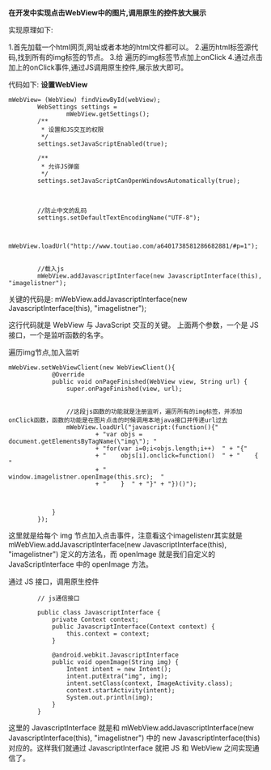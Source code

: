 **在开发中实现点击WebView中的图片,调用原生的控件放大展示**

实现原理如下:

1.首先加载一个html网页,网址或者本地的html文件都可以。
2.遍历html标签源代码,找到所有的img标签的节点。
3.给 遍历的img标签节点加上onClick
4.通过点击加上的onClick事件,通过JS调用原生控件,展示放大即可。


代码如下:
**设置WebView**

    mWebView= (WebView) findViewById(webView);
            WebSettings settings =
                    mWebView.getSettings();
            /**
             * 设置和JS交互的权限
             */
            settings.setJavaScriptEnabled(true);

            /**
             * 允许JS弹窗
             */
            settings.setJavaScriptCanOpenWindowsAutomatically(true);



            //防止中文的乱码
            settings.setDefaultTextEncodingName("UTF-8");


            mWebView.loadUrl("http://www.toutiao.com/a6401738581286682881/#p=1");


            //载入js
            mWebView.addJavascriptInterface(new JavascriptInterface(this), "imagelistner");


关键的代码是:
        mWebView.addJavascriptInterface(new JavascriptInterface(this), "imagelistner");


这行代码就是 WebView 与 JavaScript 交互的关键。
上面两个参数，一个是 JS 接口，一个是监听函数的名字。

遍历img节点,加入监听

    mWebView.setWebViewClient(new WebViewClient(){
                @Override
                public void onPageFinished(WebView view, String url) {
                    super.onPageFinished(view, url);


                    //这段js函数的功能就是注册监听，遍历所有的img标签，并添加onClick函数，函数的功能是在图片点击的时候调用本地java接口并传递url过去
                    mWebView.loadUrl("javascript:(function(){"
                            + "var objs = document.getElementsByTagName(\"img\"); "
                            + "for(var i=0;i<objs.length;i++)  " + "{"
                            + "    objs[i].onclick=function()  " + "    {  "
                            + "        window.imagelistner.openImage(this.src);  "
                            + "    }  " + "}" + "})()");



                }
            });

这里就是给每个 img 节点加入点击事件，注意看这个imagelistenr其实就是 mWebView.addJavascriptInterface(new JavascriptInterface(this), "imagelistner") 定义的方法名，而 openImage 就是我们自定义的 JavaScriptInterface 中的 openImage 方法。

通过 JS 接口，调用原生控件

            // js通信接口

            public class JavascriptInterface {
                private Context context;
                public JavascriptInterface(Context context) {
                    this.context = context;
                }

                @android.webkit.JavascriptInterface
                public void openImage(String img) {
                    Intent intent = new Intent();
                    intent.putExtra("img", img);
                    intent.setClass(context, ImageActivity.class);
                    context.startActivity(intent);
                    System.out.println(img);
                }
            }
这里的 JavascriptInterface 就是和 mWebView.addJavascriptInterface(new JavascriptInterface(this), "imagelistner") 中的 new JavascriptInterface(this) 对应的。这样我们就通过 JavascriptInterface 就把 JS 和 WebView 之间实现通信了。



